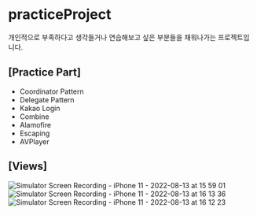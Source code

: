 # practiceProject  

개인적으로 부족하다고 생각들거나 연습해보고 싶은 부분들을 채워나가는 프로젝트입니다.

## [Practice Part]
- Coordinator Pattern
- Delegate Pattern
- Kakao Login
- Combine
- Alamofire
- Escaping
- AVPlayer

## [Views]
![Simulator Screen Recording - iPhone 11 - 2022-08-13 at 15 59 01](https://user-images.githubusercontent.com/50910456/184473592-886a08f5-8fcb-408a-aec4-3b7ce32e72a2.gif)
![Simulator Screen Recording - iPhone 11 - 2022-08-13 at 16 13 36](https://user-images.githubusercontent.com/50910456/184473631-61b4d3d5-f0ab-408d-87e0-c7b1be6b9918.gif)
![Simulator Screen Recording - iPhone 11 - 2022-08-13 at 16 12 23](https://user-images.githubusercontent.com/50910456/184473636-3091a180-3b3c-4d01-9fce-18dc7ee2c42c.gif)
